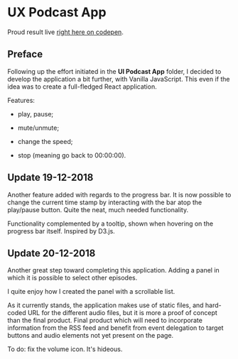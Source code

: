 # UX Podcast App

Proud result live [right here on codepen](https://codepen.io/borntofrappe/full/YdGwow).

## Preface

Following up the effort initiated in the **UI Podcast App** folder, I decided to develop the application a bit further, with Vanilla JavaScript. This even if the idea was to create a full-fledged React application.

Features:

- play, pause;

- mute/unmute;

- change the speed;

- stop (meaning go back to 00:00:00).

## Update 19-12-2018

Another feature added with regards to the progress bar. It is now possible to change the current time stamp by interacting with the bar atop the play/pause button. Quite the neat, much needed functionality.

Functionality complemented by a tooltip, shown when hovering on the progress bar itself. Inspired by D3.js.

## Update 20-12-2018

Another great step toward completing this application. Adding a panel in which it is possible to select other episodes.

I quite enjoy how I created the panel with a scrollable list.

As it currently stands, the application makes use of static files, and hard-coded URL for the different audio files, but it is more a proof of concept than the final product. Final product which will need to incorporate information from the RSS feed and benefit from event delegation to target buttons and audio elements not yet present on the page.

To do: fix the volume icon. It's hideous.
